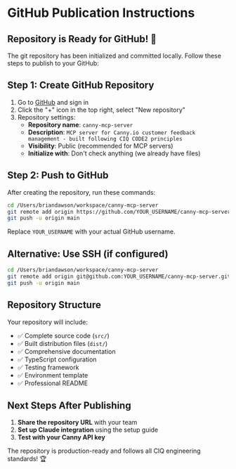 # GitHub Publication Instructions

## Repository is Ready for GitHub! 🚀

The git repository has been initialized and committed locally. Follow these steps to publish to your GitHub:

## Step 1: Create GitHub Repository

1. Go to [GitHub](https://github.com) and sign in
2. Click the "+" icon in the top right, select "New repository"
3. Repository settings:
   - **Repository name**: `canny-mcp-server`
   - **Description**: `MCP server for Canny.io customer feedback management - built following CIQ CODE2 principles`
   - **Visibility**: Public (recommended for MCP servers)
   - **Initialize with**: Don't check anything (we already have files)

## Step 2: Push to GitHub

After creating the repository, run these commands:

```bash
cd /Users/briandawson/workspace/canny-mcp-server
git remote add origin https://github.com/YOUR_USERNAME/canny-mcp-server.git
git push -u origin main
```

Replace `YOUR_USERNAME` with your actual GitHub username.

## Alternative: Use SSH (if configured)

```bash
cd /Users/briandawson/workspace/canny-mcp-server
git remote add origin git@github.com:YOUR_USERNAME/canny-mcp-server.git  
git push -u origin main
```

## Repository Structure

Your repository will include:
- ✅ Complete source code (`src/`)
- ✅ Built distribution files (`dist/`)
- ✅ Comprehensive documentation
- ✅ TypeScript configuration
- ✅ Testing framework
- ✅ Environment template
- ✅ Professional README

## Next Steps After Publishing

1. **Share the repository URL** with your team
2. **Set up Claude integration** using the setup guide
3. **Test with your Canny API key**

The repository is production-ready and follows all CIQ engineering standards! 🏆

